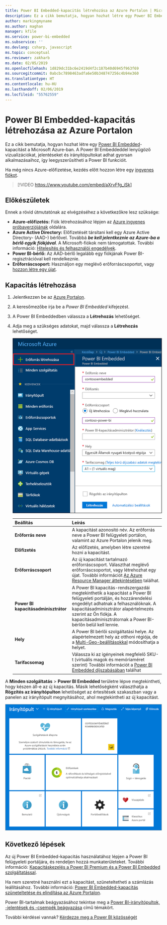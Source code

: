 ```yaml
---
title: Power BI Embedded-kapacitás létrehozása az Azure Portalon | Microsoft Docs
description: Ez a cikk bemutatja, hogyan hozhat létre egy Power BI Embedded-kapacitást a Microsoft Azure-ban.
author: markingmyname
ms.author: maghan
manager: kfile
ms.service: power-bi-embedded
ms.subservice: ''
ms.devlang: csharp, javascript
ms.topic: conceptual
ms.reviewer: zakharb
ms.date: 02/05/2019
ms.openlocfilehash: 1d829dc31bc6e2419d4f2c187b40d6945f963f69
ms.sourcegitcommit: 0abcbc7898463adfa6e50b348747256c4b94e360
ms.translationtype: HT
ms.contentlocale: hu-HU
ms.lasthandoff: 02/06/2019
ms.locfileid: "55762559"
---
```

# <a name="create-power-bi-embedded-capacity-in-the-azure-portal"></a>Power BI Embedded-kapacitás létrehozása az Azure Portalon

Ez a cikk bemutatja, hogyan hozhat létre egy [Power BI Embedded](azure-pbie-what-is-power-bi-embedded.md)-kapacitást a Microsoft Azure-ban. A Power BI Embeddeddel lenyűgöző vizualizációkat, jelentéseket és irányítópultokat adhat gyorsan alkalmazásaihoz, így leegyszerűsítheti a Power BI funkcióit.

Ha még nincs Azure-előfizetése, kezdés előtt hozzon létre egy [ingyenes fiókot](https://azure.microsoft.com/free/).

> [!VIDEO https://www.youtube.com/embed/aXrvFfg_iSk]

## <a name="before-you-begin"></a>Előkészületek

Ennek a rövid útmutatónak az elvégzéséhez a következőkre lesz szüksége:

* **Azure-előfizetés:** Fiók létrehozásához lépjen az [Azure ingyenes próbaverziójának](https://azure.microsoft.com/free/) oldalára.
* **Azure Active Directory:** Előfizetését társítani kell egy Azure Active Directory- (AAD-) bérlővel. Továbbá ***be kell jelentkeznie az Azure-ba a bérlő egyik fiókjával***. A Microsoft-fiókok nem támogatottak. További információ: [Hitelesítés és felhasználói engedélyek](https://docs.microsoft.com/azure/analysis-services/analysis-services-manage-users).
* **Power BI-bérlő:** Az AAD-bérlő legalább egy fiókjának Power BI-regisztrációval kell rendelkeznie.
* **Erőforráscsoport:** Használjon egy meglévő erőforráscsoportot, vagy [hozzon létre egy újat](https://docs.microsoft.com/azure/azure-resource-manager/resource-group-overview).

## <a name="create-a-capacity"></a>Kapacitás létrehozása

1. Jelentkezzen be az [Azure Portalon](https://portal.azure.com/).

2. A keresőmezőbe írja be a *Power BI Embedded* kifejezést.

3. A Power BI Embeddedben válassza a **Létrehozás** lehetőséget.

4. Adja meg a szükséges adatokat, majd válassza a **Létrehozás** lehetőséget.

    ![Új kapacitás létrehozásához kitöltendő mezők](media/azure-pbie-create-capacity/azure-portal-create-power-bi-embedded.png)

    |Beállítás |Leírás |
    |---------|---------|
    |**Erőforrás neve**|A kapacitást azonosító név. Az erőforrás neve a Power BI felügyeleti portálon, valamint az Azure Portalon jelenik meg.|
    |**Előfizetés**|Az előfizetés, amelyben létre szeretné hozni a kapacitást.|
    |**Erőforráscsoport**|Az új kapacitást tartalmazó erőforráscsoport. Választhat meglévő erőforráscsoportot, vagy létrehozhat egy újat. További információt [Az Azure Resource Manager áttekintésében](https://docs.microsoft.com/azure/azure-resource-manager/resource-group-overview) találhat.|
    |**Power BI kapacitásadminisztrátor**|A Power BI kapacitás-rendszergazdái megtekinthetik a kapacitást a Power BI felügyeleti portálján, és hozzárendelési engedélyt adhatnak a felhasználóknak. A kapacitásadminisztrátor alapértelmezés szerint az Ön fiókja. A kapacitásadminisztrátornak a Power BI-bérlőn belül kell lennie.|
    |**Hely**|A Power BI bérlői szolgáltatási helye. Az alapértelmezett hely az otthoni régiója, de a [Multi-Geo-beállításokkal](embedded-multi-geo.md) módosíthatja a helyet.
    |**Tarifacsomag**|Válassza ki az igényeinek megfelelő SKU-t (virtuális magok és memóriaméret szerint)  További információt a [Power BI Embedded díjszabásában](https://azure.microsoft.com/pricing/details/power-bi-embedded/) találhat|

A **Minden szolgáltatás** > **Power BI Embedded** területre lépve megtekintheti, hogy készen áll-e az új kapacitás. Másik lehetőségként választhatja a **Rögzítés az irányítópulton** lehetőséget az értesítések szakaszban vagy a panelen az irányítópult megnyitásához, ahol megtekintheti az új kapacitást.

![Azure Portal-irányítópult Power BI Embedded-kapacitással](media/azure-pbie-create-capacity/azure-portal-dashboard.png)

## <a name="next-steps"></a>Következő lépések

Az új Power BI Embedded-kapacitás használatához lépjen a Power BI felügyeleti portáljára, és rendeljen hozzá munkaterületeket. További információ: [Kapacitáskezelés a Power BI Premium és a Power BI Embedded szolgáltatással](https://powerbi.microsoft.com/documentation/powerbi-admin-premium-manage/).

Ha nem szeretné használni ezt a kapacitást, szüneteltetheti a számlázás leállításához. További információ: [Power BI Embedded-kapacitás szüneteltetése és elindítása az Azure Portalon](azure-pbie-pause-start.md).

Power BI-tartalmak beágyazásához tekintse meg a [Power BI-irányítópultok, -jelentések és -csempék beágyazása](https://powerbi.microsoft.com/documentation/powerbi-developer-embedding-content/) című témakört.

További kérdései vannak? [Kérdezze meg a Power BI közösségét](http://community.powerbi.com/)